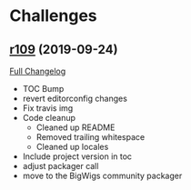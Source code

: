 # <DBM> Challenges

## [r109](https://github.com/DeadlyBossMods/DBM-Challenges/tree/r109) (2019-09-24)
[Full Changelog](https://github.com/DeadlyBossMods/DBM-Challenges/compare/r108...r109)

- TOC Bump  
- revert editorconfig changes  
- Fix travis img  
- Code cleanup  
    * Cleaned up README  
    * Removed trailing whitespace  
    * Cleaned up locales  
- Include project version in toc  
- adjust packager call  
- move to the BigWigs community packager  
